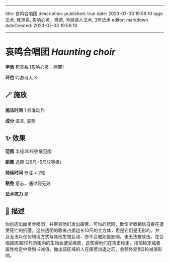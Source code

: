 
---
title: 哀鸣合唱团
description: 
published: true
date: 2023-07-03 19:56:10
tags: 法术, 死灵系, 影响心灵，痛苦, 吟游诗人法术, 3环法术
editor: markdown
dateCreated: 2023-07-03 19:56:10

---

# **哀鸣合唱团** *Haunting choir*

**学派** 死灵系 \[影响心灵，痛苦\] 

**环位** 吟游诗人 3

## 🪄 施放

**施法时间** 1 标准动作

**成分** 语言, 姿势

## ✨ 效果  

**范围** 半径30尺弥散范围

**距离** 近距 (25尺+5尺/2等级)  

**持续时间** 专注 + 2轮 

**豁免** 意志，通过则无效

**法术抗力** 是

## 📖 描述

你创造出幽灵合唱团，并带领他们发出痛苦、可怕的悲鸣，致使听者相信自身在遭受死亡的折磨。这些透明的歌者占据边长10尺的立方体，但是它们是无形的，并且无法以任何物理方式与其他生物互动，亦不会被如是影响，也无法被攻击。在合唱团周围30尺范围内的生物会遭受痛苦，这使得他们在攻击检定，技能检定或者属性检定中受到-2减值。撤出该区域的人在痛苦消退之前，会额外受到2轮减值影响。
    